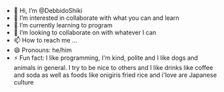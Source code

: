 - 👋 Hi, I’m @DebbidoShiki 
- 👀 I’m interested in collaborate with what you can and learn
- 🌱 I’m currently learning to program
- 💞️ I’m looking to collaborate on  with whatever I can
- 📫 How to reach me ...
- 😄 Pronouns: he/him
- ⚡ Fun fact: I like programming, I'm kind, polite and I like dogs and animals in general. I try to be nice to others and I like drinks like coffee and soda as well as foods like onigiris fried rice and i'love are Japanese culture

<!---
DebbidoShiki/DebbidoShiki is a ✨ special ✨ repository because its `README.md` (this file) appears on your GitHub profile.
You can click the Preview link to take a look at your changes.
--->
